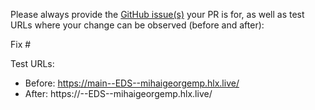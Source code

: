 Please always provide the [GitHub issue(s)](../issues) your PR is for, as well as test URLs where your change can be observed (before and after):

Fix #<gh-issue-id>

Test URLs:
- Before: https://main--EDS--mihaigeorgemp.hlx.live/
- After: https://<branch>--EDS--mihaigeorgemp.hlx.live/
